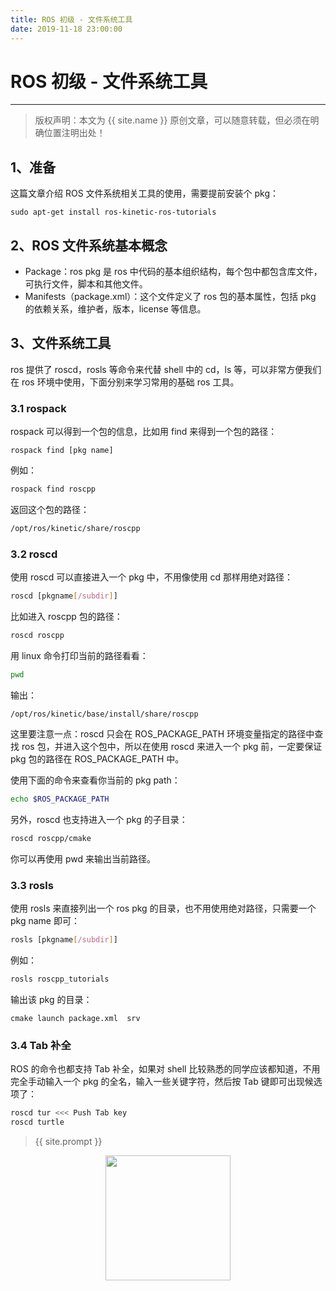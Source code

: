 ```yaml
---
title: ROS 初级 - 文件系统工具
date: 2019-11-18 23:00:00
---
```

# ROS 初级 - 文件系统工具
***
> 版权声明：本文为 {{ site.name }} 原创文章，可以随意转载，但必须在明确位置注明出处！

## 1、准备

这篇文章介绍 ROS 文件系统相关工具的使用，需要提前安装个 pkg：

```shell
sudo apt-get install ros-kinetic-ros-tutorials
```

## 2、ROS 文件系统基本概念

- Package：ros pkg 是 ros 中代码的基本组织结构，每个包中都包含库文件，可执行文件，脚本和其他文件。
- Manifests（package.xml）：这个文件定义了 ros 包的基本属性，包括 pkg 的依赖关系，维护者，版本，license 等信息。

## 3、文件系统工具

ros 提供了 roscd，rosls 等命令来代替 shell 中的 cd，ls 等，可以非常方便我们在 ros 环境中使用，下面分别来学习常用的基础 ros 工具。

### 3.1 rospack

rospack 可以得到一个包的信息，比如用 find 来得到一个包的路径：

```shell
rospack find [pkg name]
```

例如：

```sh
rospack find roscpp
```

返回这个包的路径：

```sh
/opt/ros/kinetic/share/roscpp
```

### 3.2 roscd

使用 roscd 可以直接进入一个 pkg 中，不用像使用 cd 那样用绝对路径：

```sh
roscd [pkgname[/subdir]]
```

比如进入 roscpp 包的路径：

```sh
roscd roscpp
```

用 linux 命令打印当前的路径看看：

```sh
pwd
```

输出：

```
/opt/ros/kinetic/base/install/share/roscpp
```

这里要注意一点：roscd 只会在 ROS_PACKAGE_PATH 环境变量指定的路径中查找 ros 包，并进入这个包中，所以在使用 roscd 来进入一个 pkg 前，一定要保证 pkg 包的路径在 ROS_PACKAGE_PATH 中。

使用下面的命令来查看你当前的 pkg path：

```sh
echo $ROS_PACKAGE_PATH
```

另外，roscd 也支持进入一个 pkg 的子目录：

```sh
roscd roscpp/cmake
```

你可以再使用 pwd 来输出当前路径。

### 3.3 rosls

使用 rosls 来直接列出一个 ros pkg 的目录，也不用使用绝对路径，只需要一个 pkg name 即可：

```sh
rosls [pkgname[/subdir]]
```

例如：

```sh
rosls roscpp_tutorials
```

输出该 pkg 的目录：

```
cmake launch package.xml  srv
```

### 3.4 Tab 补全

ROS 的命令也都支持 Tab 补全，如果对 shell 比较熟悉的同学应该都知道，不用完全手动输入一个 pkg 的全名，输入一些关键字符，然后按 Tab 键即可出现候选项了：

```sh
roscd tur <<< Push Tab key
roscd turtle
```

> {{ site.prompt }}

<div  align="center">
<img src="https://dlonng.com/images/wechart.jpg" width = "200" height = "200"/>